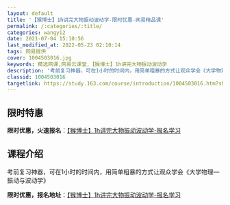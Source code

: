 ```yaml
---
layout: default
title: '【猴博士】1h讲完大物振动波动学-限时优惠-网易精品课'
permalink: /:categories/:title/
categories: wangyi2
date: 2021-07-04 15:10:56
last_modified_at: 2022-05-23 02:10:14
tags: 网易提供
cover: 1004503016.jpg
keywords: 精选网课,网易云课堂,【猴博士】1h讲完大物振动波动学
description: '考前复习神器，可在1小时的时间内，用简单粗暴的方式让观众学会《大学物理—振动与波动学》(【猴博士】1h讲完大物振动波动学'
classid: 1004503016
targetlink: https://study.163.com/course/introduction/1004503016.htm?share=1&shareId=1025206652&utm_campaign=share&utm_medium=iphoneShare&utm_source=&utm_u=1025206652
---
```


## 限时特惠

**限时优惠，火速报名**：[【猴博士】1h讲完大物振动波动学-报名学习](https://study.163.com/course/introduction/1004503016.htm?share=1&shareId=1025206652&utm_campaign=share&utm_medium=iphoneShare&utm_source=&utm_u=1025206652)

## 课程介绍

考前复习神器，可在1小时的时间内，用简单粗暴的方式让观众学会《大学物理—振动与波动学》

**限时优惠，报名地址**：[【猴博士】1h讲完大物振动波动学-报名学习](https://study.163.com/course/introduction/1004503016.htm?share=1&shareId=1025206652&utm_campaign=share&utm_medium=iphoneShare&utm_source=&utm_u=1025206652)

